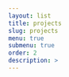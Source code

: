 ```yaml
---
layout: list
title: projects
slug: projects
menu: true
submenu: true
order: 2
description: >
---
```

